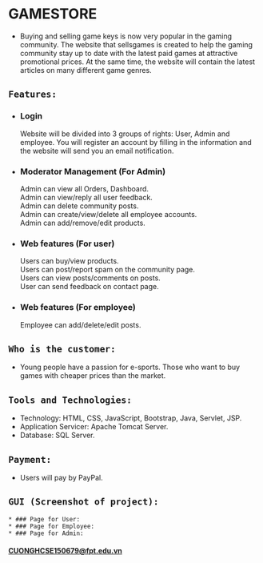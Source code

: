 # GAMESTORE
* Buying and selling game keys is now very popular in the gaming community. The website that sellsgames is created to help the gaming community stay up to date with the latest paid games at attractive promotional prices. At the same time, the website will contain the latest articles on many different game genres.
## `Features:`
* ### Login
    Website will be divided into 3 groups of rights: User, Admin and employee. You will register an account by filling in the information and the website will send you     an email notification.
* ### Moderator Management (For Admin)
    Admin can view all Orders, Dashboard.<br />
    Admin can view/reply all user feedback.<br />
    Admin can delete community posts.<br />
    Admin can create/view/delete all employee accounts.<br />
    Admin can add/remove/edit products.
* ### Web features (For user)
    Users can buy/view products.<br />
    Users can post/report spam on the community page.<br />
    Users can view posts/comments on posts.<br />
    User can send feedback on contact page.
* ### Web features (For employee)
    Employee can add/delete/edit posts.
## `Who is the customer:`
* Young people have a passion for e-sports. Those who want to buy games with cheaper prices than the market.
## `Tools and Technologies:`
   * Technology: HTML, CSS, JavaScript, Bootstrap, Java, Servlet, JSP.<br />
   * Application Servicer: Apache Tomcat Server.<br />
   * Database: SQL Server.
## `Payment:`
   * Users will pay by PayPal.
## `GUI (Screenshot of project):`

    * ### Page for User:
    * ### Page for Employee:
    * ### Page for Admin:


#### CUONGHCSE150679@fpt.edu.vn
